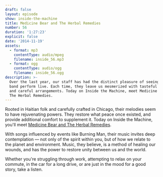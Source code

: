 ```yaml
---
draft: false
layout: episode
show: inside-the-machine
title: Medicine Bear and The Herbal Remedies
number: 56
duration: '1:27:23'
explicit: false
date: '2014-11-19'
assets:
  - format: mp3
    contentType: audio/mpeg
    filename: inside_56.mp3
  - format: ogg
    contentType: audio/ogg
    filename: inside_56.ogg
description: >-
  Over the last year, our staff has had the distinct pleasure of seeing this
  band perform live. Each time, they leave us mesmerized with tasteful harmonies
  and careful arrangements. Today on Inside the Machine, meet Medicine Bear and
  The Herbal Remedies.
---
```

Rooted in Haitian folk and carefully crafted in Chicago, their melodies seem to have rejuvenating powers. They restore what peace once existed, and provide additional comfort to supplement it. Today on Inside the Machine, you'll meet [Medicine Bear and The Herbal Remedies](https://www.facebook.com/medicinebearandtheherbalremedies).

With songs influenced by events like Burning Man, their music invites deep contemplation &mdash; not only of the spirit within you, but of how we relate to the planet and environment. Music, they believe, is a method of healing our wounds, and has the power to restore unity between us and the world.

Whether you're struggling through work, attempting to relax on your commute, in the car for a long drive, or are just in the mood for a good story, take a listen.